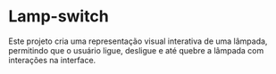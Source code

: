 # Lamp-switch
Este projeto cria uma representação visual interativa de uma lâmpada, permitindo que o usuário ligue, desligue e até quebre a lâmpada com interações na interface.
